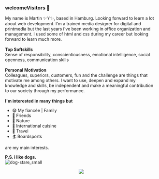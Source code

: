 ### welcomeVisitors 🖖
My name is Martin ✨♈️✨, based in Hamburg. Looking forward to learn a lot about web development. I'm a trained media designer for digital and printmedia but the last years i've been working in office organization and management. I used some of html and css during my career but looking forward to learn much more.
<br><br>
__Top Softskills__<br>
Sense of responsibility, conscientiousness, emotional intelligence, social openness, communication skills
<br><br>
__Personal Motivation__<br>
Colleagues, superiors, customers, fun and the challenge are things that motivate me among others. I want to use, deepen and expand my knowledge and skills, be independent and make a meaningful contribution to our society through my performance.
<br><br>
__I'm interested in many things but__
* 😁 My fiancée | Family
* 💙 Friends
* 🐠 Nature
* 🌮 International cuisine
* 🚐 Travel
* 🏄 Boardsports<br>

are my main interests.

__P.S. i like dogs.__
<br>
![dog-stare_small](https://github.com/StrongCurrent/StrongCurrent/assets/131701063/69dae8d6-cc9a-40d8-bfb3-2d3e7385310c.gif) <div align="center">
<img style="height: auto; width: 7
  50%;" class="img" src="https://streak-stats.demolab.com?user=StrongCurrent&theme=city-lights&hide_border=true)](https://git.io/streak-stats" /></div>
